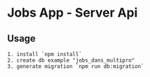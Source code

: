 # Jobs App - Server Api

## Usage

    1. install `npm install`
    2. create db example "jobs_dans_multipro"
    3. generate migration `npm run db:migration`
